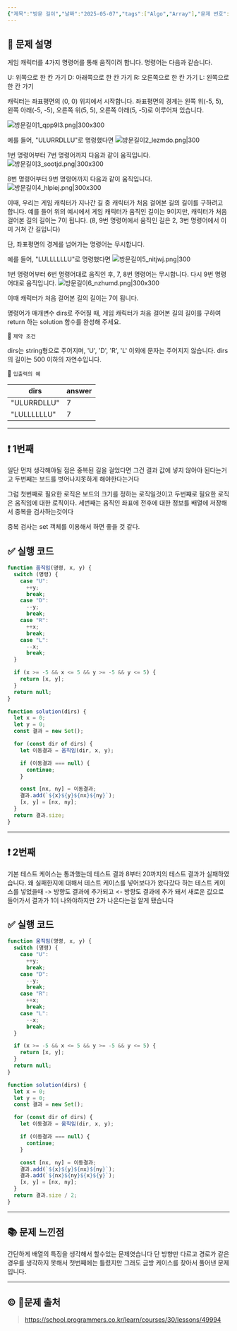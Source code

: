 ```yaml
---
{"제목":"방문 길이","날짜":"2025-05-07","tags":["Algo","Array"],"문제 번호":"7","출제":"https://school.programmers.co.kr/learn/courses/30/lessons/49994","dg-publish":true,"permalink":"/공부/Algo/배열/방문 길이/","dgPassFrontmatter":true,"created":"2025-05-07T17:00:23.981+09:00","updated":"2025-05-07T20:07:10.960+09:00"}
---
```


## 📔 문제 설명

게임 캐릭터를 4가지 명령어를 통해 움직이려 합니다. 명령어는 다음과 같습니다.

U: 위쪽으로 한 칸 가기
D: 아래쪽으로 한 칸 가기
R: 오른쪽으로 한 칸 가기
L: 왼쪽으로 한 칸 가기

캐릭터는 좌표평면의 (0, 0) 위치에서 시작합니다. 좌표평면의 경계는 왼쪽 위(-5, 5), 왼쪽 아래(-5, -5), 오른쪽 위(5, 5), 오른쪽 아래(5, -5)로 이루어져 있습니다.

![방문길이1_qpp9l3.png|300x300](https://grepp-programmers.s3.ap-northeast-2.amazonaws.com/files/production/ace0e7bc-9092-4b95-9bfb-3a55a2aa780e/%E1%84%87%E1%85%A1%E1%86%BC%E1%84%86%E1%85%AE%E1%86%AB%E1%84%80%E1%85%B5%E1%86%AF%E1%84%8B%E1%85%B51_qpp9l3.png)

예를 들어, "ULURRDLLU"로 명령했다면
![방문길이2_lezmdo.png|300](https://grepp-programmers.s3.ap-northeast-2.amazonaws.com/files/production/668c7458-e184-472d-9d32-f5d2acca759a/%E1%84%87%E1%85%A1%E1%86%BC%E1%84%86%E1%85%AE%E1%86%AB%E1%84%80%E1%85%B5%E1%86%AF%E1%84%8B%E1%85%B52_lezmdo.png)

1번 명령어부터 7번 명령어까지 다음과 같이 움직입니다.
![방문길이3_sootjd.png|300x300](https://grepp-programmers.s3.ap-northeast-2.amazonaws.com/files/production/08558e36-d667-4160-bfec-b754c78a7d85/%E1%84%87%E1%85%A1%E1%86%BC%E1%84%86%E1%85%AE%E1%86%AB%E1%84%80%E1%85%B5%E1%86%AF%E1%84%8B%E1%85%B53_sootjd.png)

8번 명령어부터 9번 명령어까지 다음과 같이 움직입니다.
![방문길이4_hlpiej.png|300x300](https://grepp-programmers.s3.ap-northeast-2.amazonaws.com/files/production/a52af28e-5835-438b-9f40-5467ebf9bf03/%E1%84%87%E1%85%A1%E1%86%BC%E1%84%86%E1%85%AE%E1%86%AB%E1%84%80%E1%85%B5%E1%86%AF%E1%84%8B%E1%85%B54_hlpiej.png)

이때, 우리는 게임 캐릭터가 지나간 길 중 캐릭터가 처음 걸어본 길의 길이를 구하려고 합니다. 예를 들어 위의 예시에서 게임 캐릭터가 움직인 길이는 9이지만, 캐릭터가 처음 걸어본 길의 길이는 7이 됩니다. (8, 9번 명령어에서 움직인 길은 2, 3번 명령어에서 이미 거쳐 간 길입니다)

단, 좌표평면의 경계를 넘어가는 명령어는 무시합니다.

예를 들어, "LULLLLLLU"로 명령했다면
![방문길이5_nitjwj.png|300](https://grepp-programmers.s3.ap-northeast-2.amazonaws.com/files/production/f631f005-f8de-4392-a76c-a9ef64b6de08/%E1%84%87%E1%85%A1%E1%86%BC%E1%84%86%E1%85%AE%E1%86%AB%E1%84%80%E1%85%B5%E1%86%AF%E1%84%8B%E1%85%B55_nitjwj.png)

1번 명령어부터 6번 명령어대로 움직인 후, 7, 8번 명령어는 무시합니다. 다시 9번 명령어대로 움직입니다.
![방문길이6_nzhumd.png|300x300](https://grepp-programmers.s3.ap-northeast-2.amazonaws.com/files/production/35e62f0a-43c6-4142-bec6-6d28fbc57216/%E1%84%87%E1%85%A1%E1%86%BC%E1%84%86%E1%85%AE%E1%86%AB%E1%84%80%E1%85%B5%E1%86%AF%E1%84%8B%E1%85%B56_nzhumd.png)

이때 캐릭터가 처음 걸어본 길의 길이는 7이 됩니다.

명령어가 매개변수 dirs로 주어질 때, 게임 캐릭터가 처음 걸어본 길의 길이를 구하여 return 하는 solution 함수를 완성해 주세요.

📓 `제약 조건`

dirs는 string형으로 주어지며, 'U', 'D', 'R', 'L' 이외에 문자는 주어지지 않습니다.
dirs의 길이는 500 이하의 자연수입니다.

📓 `입출력의 예`

| dirs        | answer |
| ----------- | ------ |
| "ULURRDLLU" | 7      |
| "LULLLLLLU" | 7      |

---
## ❗ 1번째

일단 먼저 생각해야될 점은 중복된 길을 걸었다면 그건 결과 값에 넣지 않아야 된다는거고
두번째는 보드를 벗어나지못하게 해야한다는거다

그럼 첫번째로 필요한 로직은 보드의 크기를 정하는 로직일것이고 두번쨰로 필요한 로직은 움직임에 대한 로직이다. 세번째는 움직인 좌표에 전후에 대한 정보를 배열에 저장해서 중복을 검사하는것이다

중복 검사는 set 객체를 이용해서 하면 좋을 것 같다.
<br>
## ✅ 실행 코드
```js
function 움직임(명령, x, y) {
  switch (명령) {
    case "U":
      ++y;
      break;
    case "D":
      --y;
      break;
    case "R":
      ++x;
      break;
    case "L":
      --x;
      break;
  }

  if (x >= -5 && x <= 5 && y >= -5 && y <= 5) {
    return [x, y];
  }
  return null;
}

function solution(dirs) {
  let x = 0;
  let y = 0;
  const 결과 = new Set();

  for (const dir of dirs) {
    let 이동결과 = 움직임(dir, x, y);

    if (이동결과 === null) {
      continue;
    }

    const [nx, ny] = 이동결과;
    결과.add(`${x}${y}${nx}${ny}`);
    [x, y] = [nx, ny];
  }
  return 결과.size;
}
```
---
## ❗ 2번째

기본 테스트 케이스는 통과했는데 테스트 결과 8부터 20까지의 테스트 결과가 실패하였습니다. 왜 실패한지에 대해서 테스트 케이스를 넣어보다가 왔다갔다 하는 테스트 케이스를 넣었을때 -> 방향도 결과에 추가되고 <- 방향도 결과에 추가 돼서 새로운 값으로 들어가서 결과가 1이 나와야하지만 2가 나온다는걸 알게 됐습니다 
<br>
## ✅ 실행 코드
```js
function 움직임(명령, x, y) {
  switch (명령) {
    case "U":
      ++y;
      break;
    case "D":
      --y;
      break;
    case "R":
      ++x;
      break;
    case "L":
      --x;
      break;
  }

  if (x >= -5 && x <= 5 && y >= -5 && y <= 5) {
    return [x, y];
  }
  return null;
}

function solution(dirs) {
  let x = 0;
  let y = 0;
  const 결과 = new Set();

  for (const dir of dirs) {
    let 이동결과 = 움직임(dir, x, y);

    if (이동결과 === null) {
      continue;
    }

    const [nx, ny] = 이동결과;
    결과.add(`${x}${y}${nx}${ny}`);
    결과.add(`${nx}${ny}${x}${y}`);
    [x, y] = [nx, ny];
  }
  return 결과.size / 2;
}

```
---

## 📚 문제 느낀점

간단하게 배열의 특징을 생각해서 할수있는 문제엿습니다 단 방향만 다르고 경로가 같은 경우를 생각하지 못해서 첫번째에는 틀렸지만 그래도 금방 케이스를 찾아서 풀어낸 문제입니다.

---
## © 문제 출처

> https://school.programmers.co.kr/learn/courses/30/lessons/49994